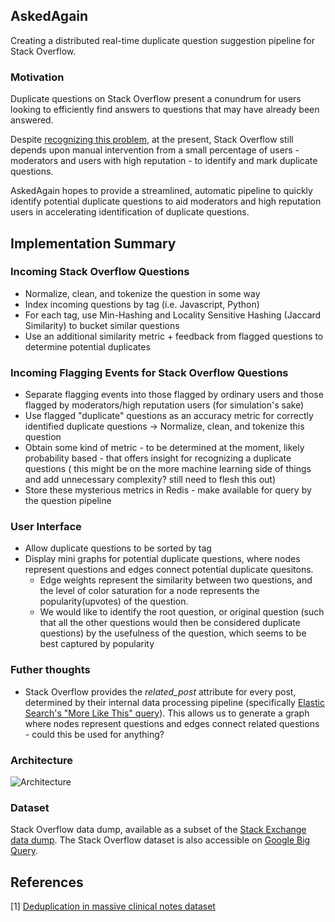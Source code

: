 ## AskedAgain
Creating a distributed real-time duplicate question suggestion pipeline for Stack Overflow.

### Motivation
Duplicate questions on Stack Overflow present a conundrum for users looking to efficiently find answers to questions that may have already been answered. 

Despite [recognizing this problem](https://stackoverflow.blog/2009/04/29/handling-duplicate-questions/), at the present, Stack Overflow still depends upon manual intervention from a small percentage of users - moderators and users with high reputation - to identify and mark duplicate questions. 

AskedAgain hopes to provide a streamlined, automatic pipeline to quickly identify potential duplicate questions to aid moderators and high reputation users in accelerating identification of duplicate questions. 
 

## Implementation Summary
### Incoming Stack Overflow Questions
* Normalize, clean, and tokenize the question in some way
* Index incoming questions by tag (i.e. Javascript, Python)
* For each tag, use Min-Hashing and Locality Sensitive Hashing (Jaccard Similarity) to bucket similar questions
* Use an additional similarity metric + feedback from flagged questions to determine potential duplicates

### Incoming Flagging Events for Stack Overflow Questions
* Separate flagging events into those flagged by ordinary users and those flagged by moderators/high reputation users (for simulation's sake)
* Use flagged "duplicate" questions as an accuracy metric for correctly identified duplicate questions -> Normalize, clean, and tokenize this question
* Obtain some kind of metric - to be determined at the moment, likely probability based - that offers insight for recognizing a duplicate questions ( this might be on the more machine learning side of things and add unnecessary complexity? still need to flesh this out)
* Store these mysterious metrics in Redis - make available for query by the question pipeline

### User Interface
* Allow duplicate questions to be sorted by tag
* Display mini graphs for potential duplicate questions, where nodes represent questions and edges connect potential duplicate quesitons. 
	* Edge weights represent the similarity between two questions, and the level of color saturation for a node represents the popularity(upvotes) of the question. 
	* We would like to identify the root question, or original question (such that all the other questions would then be considered duplicate questions) by the usefulness of the question, which seems to be best captured by popularity

### Futher thoughts
* Stack Overflow provides the *related_post* attribute for every post, determined by their internal data processing pipeline (specifically [Elastic Search's "More Like This" query](https://meta.stackexchange.com/questions/20473/how-are-related-questions-selected)). This allows us to generate a graph where nodes represent questions and edges connect related questions - could this be used for anything?

### Architecture
![Architecture](https://raw.github.com/kellielu/askedagain/master/imgs/AnnotatedArchitecture.jpg)
### Dataset
Stack Overflow data dump, available as a subset of the [Stack Exchange data dump](https://archive.org/details/stackexchange). 
The Stack Overflow dataset is also accessible on [Google Big Query](https://cloud.google.com/bigquery/public-data/stackoverflow).
## References
[1] [Deduplication in massive clinical notes dataset](https://arxiv.org/pdf/1704.05617.pdf)